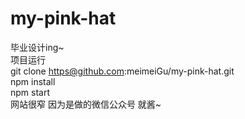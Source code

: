 # my-pink-hat
毕业设计ing~</br>
项目运行</br>
git clone https@github.com:meimeiGu/my-pink-hat.git</br>
npm install</br>
npm start</br>
网站很窄 因为是做的微信公众号 就酱~
